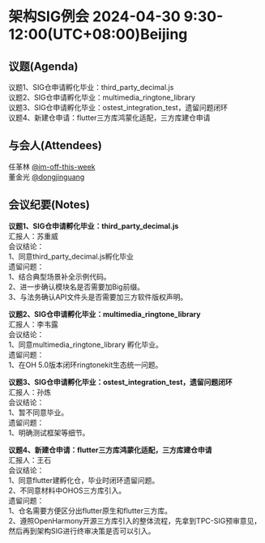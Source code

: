 # 架构SIG例会 2024-04-30 9:30-12:00(UTC+08:00)Beijing

## 议题(Agenda)

议题1、SIG仓申请孵化毕业：third_party_decimal.js  
议题2、SIG仓申请孵化毕业：multimedia_ringtone_library  
议题3、SIG仓申请孵化毕业：ostest_integration_test，遗留问题闭环  
议题4、新建仓申请：flutter三方库鸿蒙化适配，三方库建仓申请  

## 与会人(Attendees)

任革林 [@im-off-this-week](https://gitee.com/im-off-this-week)  
董金光 [@dongjinguang](https://gitee.com/dongjinguang)  

## 会议纪要(Notes)

**议题1、SIG仓申请孵化毕业：third_party_decimal.js**  
汇报人：苏重威  
会议结论：  
1、同意third_party_decimal.js孵化毕业  
遗留问题：  
1、结合典型场景补全示例代码。  
2、进一步确认模块名是否需要加Big前缀。  
3、与法务确认API文件头是否需要加三方软件版权声明。  

**议题2、SIG仓申请孵化毕业：multimedia_ringtone_library**  
汇报人：李韦露  
会议结论：  
1、同意multimedia_ringtone_library 孵化毕业。  
遗留问题：  
1、在OH 5.0版本闭环ringtonekit生态统一问题。  

**议题3、SIG仓申请孵化毕业：ostest_integration_test，遗留问题闭环**  
汇报人：孙炼  
会议结论：  
1、暂不同意毕业。  
遗留问题：  
1、明确测试框架等细节。  

**议题4、新建仓申请：flutter三方库鸿蒙化适配，三方库建仓申请**  
汇报人：王石  
会议结论：  
1、同意flutter建孵化仓，毕业时闭环遗留问题。  
2、不同意材料中OHOS三方库引入。  
遗留问题：  
1、仓名需要方便区分出flutter原生和flutter三方库。  
2、遵照OpenHarmony开源三方库引入的整体流程，先拿到TPC-SIG预审意见，然后再到架构SIG进行终审决策是否可以引入。  
